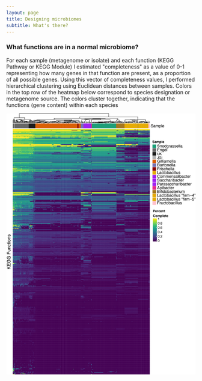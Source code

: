```yaml
---
layout: page
title: Designing microbiomes
subtitle: What's there?
---
```



### What functions are in a normal microbiome?
For each sample (metagenome or isolate) and each function (KEGG Pathway or KEGG Module) I estimated "completeness" as a value of 0-1 representing how many genes in that function are present, as a proportion of all possible genes.
Using this vector of completeness values, I performed hierarchical clustering using Euclidean distances between samples.
Colors in the top row of the heatmap below correspond to species designation or metagenome source. The colors cluster together, indicating that the functions (gene content) within each species 

![Clustered Heatmap](assets/img/composition_heatmap.png)
